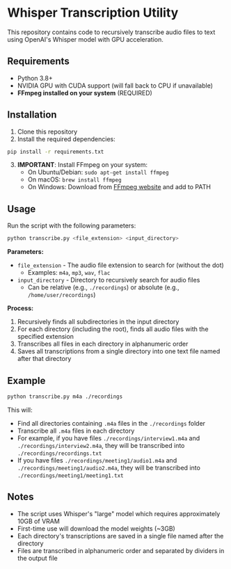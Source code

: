 # Whisper Transcription Utility

This repository contains code to recursively transcribe audio files to text using OpenAI's Whisper model with GPU acceleration.

## Requirements

- Python 3.8+
- NVIDIA GPU with CUDA support (will fall back to CPU if unavailable)
- **FFmpeg installed on your system** (REQUIRED)

## Installation

1. Clone this repository
2. Install the required dependencies:

```bash
pip install -r requirements.txt
```

3. **IMPORTANT**: Install FFmpeg on your system:
   - On Ubuntu/Debian: `sudo apt-get install ffmpeg`
   - On macOS: `brew install ffmpeg`
   - On Windows: Download from [FFmpeg website](https://ffmpeg.org/download.html) and add to PATH

## Usage

Run the script with the following parameters:

```bash
python transcribe.py <file_extension> <input_directory>
```

**Parameters:**
* `file_extension` - The audio file extension to search for (without the dot)
  * Examples: `m4a`, `mp3`, `wav`, `flac`
* `input_directory` - Directory to recursively search for audio files
  * Can be relative (e.g., `./recordings`) or absolute (e.g., `/home/user/recordings`)

**Process:**
1. Recursively finds all subdirectories in the input directory
2. For each directory (including the root), finds all audio files with the specified extension
3. Transcribes all files in each directory in alphanumeric order
4. Saves all transcriptions from a single directory into one text file named after that directory

## Example

```bash
python transcribe.py m4a ./recordings
```

This will:
- Find all directories containing `.m4a` files in the `./recordings` folder
- Transcribe all `.m4a` files in each directory
- For example, if you have files `./recordings/interview1.m4a` and `./recordings/interview2.m4a`, 
  they will be transcribed into `./recordings/recordings.txt`
- If you have files `./recordings/meeting1/audio1.m4a` and `./recordings/meeting1/audio2.m4a`, 
  they will be transcribed into `./recordings/meeting1/meeting1.txt`

## Notes

- The script uses Whisper's "large" model which requires approximately 10GB of VRAM
- First-time use will download the model weights (~3GB)
- Each directory's transcriptions are saved in a single file named after the directory
- Files are transcribed in alphanumeric order and separated by dividers in the output file
